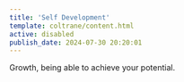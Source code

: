```yaml
---
title: 'Self Development'
template: coltrane/content.html
active: disabled
publish_date: 2024-07-30 20:20:01
---
```


Growth, being able to achieve your potential.